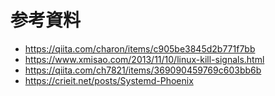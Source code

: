 # 参考資料

- https://qiita.com/charon/items/c905be3845d2b771f7bb
- https://www.xmisao.com/2013/11/10/linux-kill-signals.html
- https://qiita.com/ch7821/items/369090459769c603bb6b
- https://crieit.net/posts/Systemd-Phoenix

